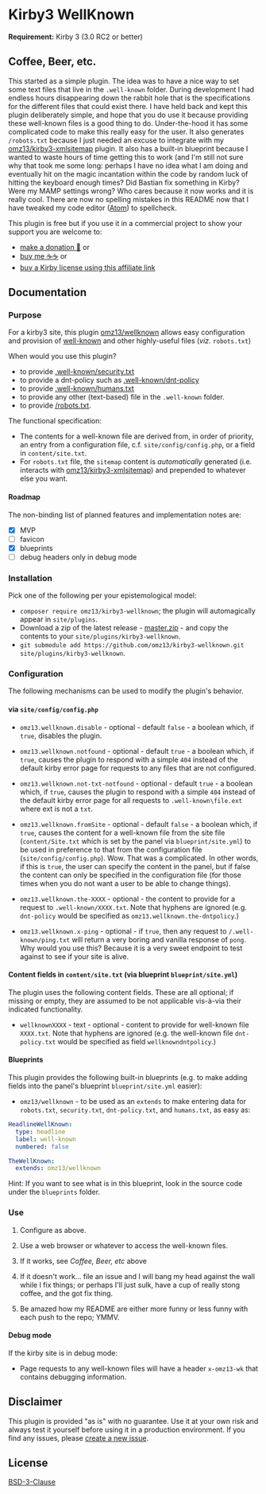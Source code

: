 # Kirby3 WellKnown

**Requirement:** Kirby 3 (3.0 RC2 or better)


## Coffee, Beer, etc.

This started as a simple plugin. The idea was to have a nice way to set some text files that live in the `.well-known` folder. During development I had endless hours disappearing down the rabbit hole that is the specifications for the different files that could exist there. I have held back and kept this plugin deliberately simple, and hope that you do use it because providing these well-known files is a good thing to do. Under-the-hood it has some complicated code to make this really easy for the user. It also generates `/robots.txt` because I just needed an excuse to integrate with my [omz13/kirby3-xmlsitemap](https://github.com/omz13/kirby3-xmlsitemap) plugin. It also has a built-in blueprint because I wanted to waste hours of time getting this to work (and I'm still not sure why that took me some long: perhaps I have no idea what I am doing and eventually hit on the magic incantation within the code by random luck of hitting the keyboard enough times? Did Bastian fix something in Kirby? Were my MAMP settings wrong? Who cares because it now works and it is really cool. There are now no spelling mistakes in this README now that I have tweaked my code editor ([Atom](https://atom.io)) to spellcheck.

This plugin is free but if you use it in a commercial project to show your support you are welcome to:
- [make a donation 🍻](https://www.paypal.me/omz13/10) or
- [buy me ☕☕](https://buymeacoff.ee/omz13) or
- [buy a Kirby license using this affiliate link](https://a.paddle.com/v2/click/1129/36191?link=1170)

## Documentation

### Purpose

For a kirby3 site, this plugin [omz13/wellknown](https://github.com/omz13/kirby3-welllknown) allows easy configuration and provision of [well-known](https://www.iana.org/assignments/well-known-uris/well-known-uris.xhtml) and other highly-useful files (_viz._ `robots.txt`)

When would you use this plugin?

- to provide [.well-known/security.txt](https://securitytxt.org)
- to provide a dnt-policy such as [.well-known/dnt-policy](https://eff.org/dnt-policy)
- to provide [.well-known/humans.txt](http://humanstxt.org)
- to provide any other (text-based) file in the `.well-known` folder.
- to provide [/robots.txt](https://en.wikipedia.org/wiki/Robots_exclusion_standard).

The functional specification:

- The contents for a well-known file are derived from, in order of priority, an entry from a configuration file, c.f. `site/config/config.php`, or a field in `content/site.txt`.
- For `robots.txt` file, the `sitemap` content is _automatically_ generated (i.e. interacts with [omz13/kirby3-xmlsitemap](https://github.com/omz13/kirby3-xmlsitemap)) and prepended to whatever else you want.

#### Roadmap

The non-binding list of planned features and implementation notes are:

- [x] MVP
- [ ] favicon
- [x] blueprints
- [ ] debug headers only in debug mode

### Installation

Pick one of the following per your epistemological model:

- `composer require omz13/kirby3-wellknown`; the plugin will automagically appear in `site/plugins`.
- Download a zip of the latest release - [master.zip](https://github.com/omz13/kirby3-wellknown/archive/master.zip) - and copy the contents to your `site/plugins/kirby3-wellknown`.
- `git submodule add https://github.com/omz13/kirby3-wellknown.git site/plugins/kirby3-wellknown`.

### Configuration

The following mechanisms can be used to modify the plugin's behavior.

#### via `site/config/config.php`

- `omz13.wellknown.disable` - optional - default `false` - a boolean which, if `true`, disables the plugin.

- `omz13.wellknown.notfound` - optional - default `true` - a boolean which, if `true`, causes the plugin to respond with a simple `404` instead of the default kirby error page for requests to any files that are not configured.

- `omz13.wellknown.not-txt-notfound` - optional - default `true` - a boolean which, if `true`, causes the plugin to respond with a simple `404` instead of the default kirby error page for all requests to `.well-known\file.ext` where ext is not a `txt`.

- `omz13.wellknown.fromSite` - optional - default `false` - a boolean which, if `true`, causes the content for a well-known file from the site file (`content/Site.txt` which is set by the panel via `blueprint/site.yml`) to be used in preference to that from the configuration file (`site/config/config.php`). Wow. That was a complicated. In other words, if this is `true`, the user can specify the content in the panel, but if false the content can only be specified in the configuration file (for those times when you do not want a user to be able to change things).

- `omz13.wellknown.the-XXXX` - optional - the content to provide for a request to `.well-known/XXXX.txt`. Note that hyphens are ignored (e.g. `dnt-policy` would be specified as `omz13.wellknown.the-dntpolicy`.)

- `omz13.wellknown.x-ping` - optional - if `true`, then any request to `/.well-known/ping.txt` will return a very boring and vanilla response of `pong`. Why would you use this? Because it is a very sweet endpoint to test against to see if your site is alive.

#### Content fields in `content/site.txt` (via blueprint `blueprint/site.yml`)

The plugin uses the following content fields. These are all optional; if missing or empty, they are assumed to be not applicable vis-à-via their indicated functionality.

- `wellknownXXXX` - text - optional - content to provide for well-known file `XXXX.txt`. Note that hyphens are ignored (e.g. the well-known file `dnt-policy.txt` would be specified as field `wellknowndntpolicy`.)

#### Blueprints

This plugin provides the following built-in blueprints (e.g. to make adding fields into the panel's blueprint `blueprint/site.yml` easier):

- `omz13/wellknown` - to be used as an `extends` to make entering data for `robots.txt`, `security.txt`, `dnt-policy.txt`, and `humans.txt`, as easy as:

```yaml
HeadlineWellKnown:
  type: headline
  label: well-known
  numbered: false

TheWellKnown:
  extends: omz13/wellknown
```

Hint: If you want to see what is in this blueprint, look in the source code under the `blueprints` folder.

### Use

1. Configure as above.

2. Use a web browser or whatever to access the well-known files.

3. If it works, see _Coffee, Beer, etc_ above

4. If it doesn't work... file an issue and I will bang my head against the wall while I fix things; or perhaps I'll just sulk, have a cup of really stong coffee, and the got fix thing.

5. Be amazed how my README are either more funny or less funny with each push to the repo; YMMV.

#### Debug mode

If the kirby site is in debug mode:

- Page requests to any well-known files will have a header `x-omz13-wk` that contains debugging information.

## Disclaimer

This plugin is provided "as is" with no guarantee. Use it at your own risk and always test it yourself before using it in a production environment. If you find any issues, please [create a new issue](https://github.com/omz13/kirby3-wellknown/issues/new).

## License

[BSD-3-Clause](https://opensource.org/licenses/BSD-3-Clause)
